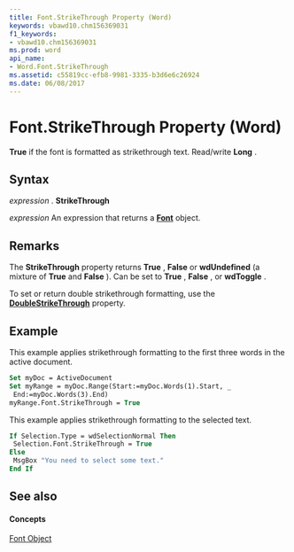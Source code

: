 ```yaml
---
title: Font.StrikeThrough Property (Word)
keywords: vbawd10.chm156369031
f1_keywords:
- vbawd10.chm156369031
ms.prod: word
api_name:
- Word.Font.StrikeThrough
ms.assetid: c55819cc-efb8-9981-3335-b3d6e6c26924
ms.date: 06/08/2017
---
```



# Font.StrikeThrough Property (Word)

 **True** if the font is formatted as strikethrough text. Read/write **Long** .


## Syntax

 _expression_ . **StrikeThrough**

 _expression_ An expression that returns a **[Font](font-object-word.md)** object.


## Remarks

The  **StrikeThrough** property returns **True** , **False** or **wdUndefined** (a mixture of **True** and **False** ). Can be set to **True** , **False** , or **wdToggle** .

To set or return double strikethrough formatting, use the  **[DoubleStrikeThrough](font-doublestrikethrough-property-word.md)** property.


## Example

This example applies strikethrough formatting to the first three words in the active document.


```vb
Set myDoc = ActiveDocument 
Set myRange = myDoc.Range(Start:=myDoc.Words(1).Start, _ 
 End:=myDoc.Words(3).End) 
myRange.Font.StrikeThrough = True
```

This example applies strikethrough formatting to the selected text.




```vb
If Selection.Type = wdSelectionNormal Then 
 Selection.Font.StrikeThrough = True 
Else 
 MsgBox "You need to select some text." 
End If
```


## See also


#### Concepts


[Font Object](font-object-word.md)

